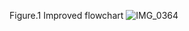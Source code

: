 Figure.1 Improved flowchart
![IMG_0364](https://user-images.githubusercontent.com/105724334/190480498-4d4d8028-82f6-403e-b9b4-3aa85a7fc124.jpg)
